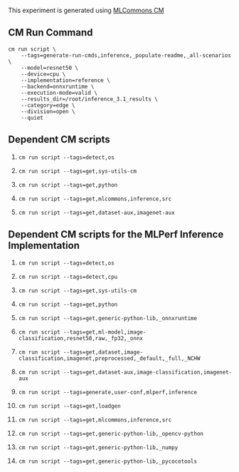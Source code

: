 This experiment is generated using [MLCommons CM](https://github.com/mlcommons/ck)
## CM Run Command
```
cm run script \
	--tags=generate-run-cmds,inference,_populate-readme,_all-scenarios \
	--model=resnet50 \
	--device=cpu \
	--implementation=reference \
	--backend=onnxruntime \
	--execution-mode=valid \
	--results_dir=/root/inference_3.1_results \
	--category=edge \
	--division=open \
	--quiet
```
## Dependent CM scripts 


1.  `cm run script --tags=detect,os`


2.  `cm run script --tags=get,sys-utils-cm`


3.  `cm run script --tags=get,python`


4.  `cm run script --tags=get,mlcommons,inference,src`


5.  `cm run script --tags=get,dataset-aux,imagenet-aux`

## Dependent CM scripts for the MLPerf Inference Implementation


1. `cm run script --tags=detect,os`


2. `cm run script --tags=detect,cpu`


3. `cm run script --tags=get,sys-utils-cm`


4. `cm run script --tags=get,python`


5. `cm run script --tags=get,generic-python-lib,_onnxruntime`


6. `cm run script --tags=get,ml-model,image-classification,resnet50,raw,_fp32,_onnx`


7. `cm run script --tags=get,dataset,image-classification,imagenet,preprocessed,_default,_full,_NCHW`


8. `cm run script --tags=get,dataset-aux,image-classification,imagenet-aux`


9. `cm run script --tags=generate,user-conf,mlperf,inference`


10. `cm run script --tags=get,loadgen`


11. `cm run script --tags=get,mlcommons,inference,src`


12. `cm run script --tags=get,generic-python-lib,_opencv-python`


13. `cm run script --tags=get,generic-python-lib,_numpy`


14. `cm run script --tags=get,generic-python-lib,_pycocotools`
